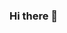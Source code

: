 ### Hi there 👋

<!--
**MuhammadSiddiq123/MuhammadSiddiq123** is a ✨ _special_ ✨ repository because its `README.md` (this file) appears on your GitHub profile.

 Asalam-o-alikum
  This is a python which will help you to matching two faces from two different images
  In this program is very accurate in the face recognition
